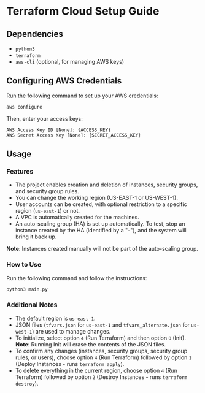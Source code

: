 
# Terraform Cloud Setup Guide

## Dependencies

* `python3`
* `terraform`
* `aws-cli` (optional, for managing AWS keys)

## Configuring AWS Credentials

Run the following command to set up your AWS credentials:

```bash
aws configure 
```

Then, enter your access keys:

```
AWS Access Key ID [None]: {ACCESS_KEY}
AWS Secret Access Key [None]: {SECRET_ACCESS_KEY}
```

## Usage

### Features
* The project enables creation and deletion of instances, security groups, and security group rules.
* You can change the working region (US-EAST-1 or US-WEST-1).
* User accounts can be created, with optional restriction to a specific region (`us-east-1`) or not.
* A VPC is automatically created for the machines.
* An auto-scaling group (HA) is set up automatically. To test, stop an instance created by the HA (identified by a "-"), and the system will bring it back up.

**Note**: Instances created manually will not be part of the auto-scaling group.

### How to Use

Run the following command and follow the instructions:

```bash
python3 main.py
```

### Additional Notes

* The default region is `us-east-1`.
* JSON files (`tfvars.json` for `us-east-1` and `tfvars_alternate.json` for `us-west-1`) are used to manage changes.
* To initialize, select option `4` (Run Terraform) and then option `0` (Init). **Note**: Running Init will erase the contents of the JSON files.
* To confirm any changes (instances, security groups, security group rules, or users), choose option `4` (Run Terraform) followed by option `1` (Deploy Instances - runs `terraform apply`).
* To delete everything in the current region, choose option `4` (Run Terraform) followed by option `2` (Destroy Instances - runs `terraform destroy`).
